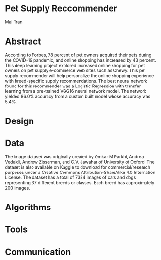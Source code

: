 # Pet Supply Reccommender
Mai Tran

# Abstract
According to Forbes, 78 percent of pet owners acquired their pets during the COVID-19 pandemic, and online shopping has increased by 43 percent. This deep learning project explored increased online shopping for pet owners on pet supply e-commerce web sites such as Chewy. This pet supply recommender will help personalize the online shopping experience with breed-specific supply recommendations. The best neural network found for this recommender was a Logistic Regression with transfer learning from a pre-trained VGG16 neural network model. The network yielded 86.0% accuracy from a custom built model whose accuracy was 5.4%. 

# Design


# Data
The image dataset was originally created by Omkar M Parkhi, Andrea Vedaldi, Andrew Zisserman, and C.V. Jawahar of University of Oxford. The dataset is also available on Kaggle to download for commercial/research purposes under a Creative Commons Attribution-ShareAlike 4.0 Internation License. The dataset has a total of 7384 images of cats and dogs representing 37 different breeds or classes. Each breed has approximately 200 images. 

# Algorithms
# Tools
# Communication

